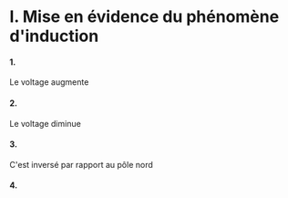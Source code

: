 # I. Mise en évidence du phénomène d'induction
#### 1.
Le voltage augmente

#### 2.
Le voltage diminue

#### 3.
C'est inversé par rapport au pôle nord

#### 4.
